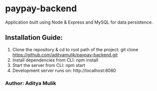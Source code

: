 # paypay-backend
Application built using Node &amp; Express and MySQL for data persistence.

## Installation Guide:

1. Clone the repository & cd to root path of the project: git clone https://github.com/adityamulik/paypay-backend.git
2. Install dependencies from CLI: npm install
3. Start the server from CLI: npm start
4. Development server runs on: http://localhost:8080

### Author: Aditya Mulik
